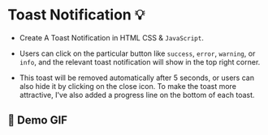 # Toast Notification :bulb: 
- Create A Toast Notification in HTML CSS &amp; `JavaScript`.

- Users can click on the particular button like `success`, `error`, `warning`, or `info`, and the relevant toast notification will show in the top right corner. 

- This toast will be removed automatically after 5 seconds, or users can also hide it by clicking on the close icon. To make the toast more attractive, I've also added a progress line on the bottom of each toast.

## :camera_flash: Demo GIF
